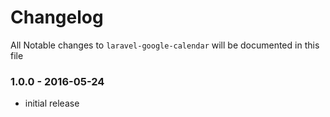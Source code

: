 # Changelog

All Notable changes to `laravel-google-calendar` will be documented in this file

### 1.0.0 - 2016-05-24

- initial release

